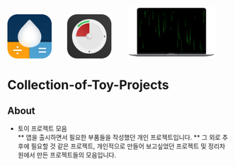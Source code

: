 [<img src="./images/AppIcon.png" width="100">](https://apps.apple.com/app/id1574452904)
&nbsp; &nbsp; &nbsp; &nbsp;
[<img src="./images/miniTimer.png" width="100">](https://apps.apple.com/app/id1618148240)
&nbsp; &nbsp; &nbsp; &nbsp;
[<img src="./images/free-matrix-air-mini.png" width="200">](https://mulgrim.com/free/)

# Collection-of-Toy-Projects

## About
* 토이 프로젝트 모음   
** 앱을 출시하면서 필요한 부품들을 작성했던 개인 프로젝트입니다.
** 그 외로 추후에 필요할 것 같은 프로젝트, 개인적으로 만들어 보고싶었던 프로젝트 및 정리차원에서 만든 프로젝트들의 모음입니다. 
